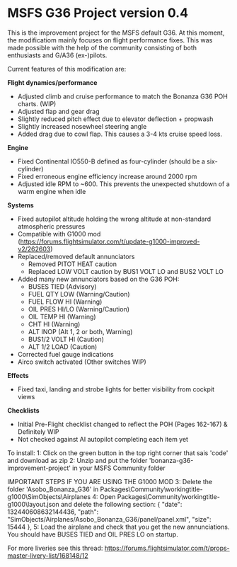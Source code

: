 # MSFS G36 Project version 0.4

This is the improvement project for the MSFS default G36. At this moment, the modificatiom mainly focuses on flight performance fixes. This was made possible with the help of the community consisting of both enthusiasts and G/A36 (ex-)pilots.

Current features of this modification are:

**Flight dynamics/performance**
* Adjusted climb and cruise performance to match the Bonanza G36 POH charts. (WIP)
* Adjusted flap and gear drag
* Slightly reduced pitch effect due to elevator deflection + propwash
* Slightly increased nosewheel steering angle 
* Added drag due to cowl flap. This causes a 3-4 kts cruise speed loss.

**Engine**
* Fixed Continental IO550-B defined as four-cylinder (should be a six-cylinder)
* Fixed erroneous engine efficiency increase around 2000 rpm
* Adjusted idle RPM to ~600. This prevents the unexpected shutdown of a warm engine when idle

**Systems**
* Fixed autopilot altitude holding the wrong altitude at non-standard atmospheric pressures
* Compatible with G1000 mod (https://forums.flightsimulator.com/t/update-g1000-improved-v2/262603)
* Replaced/removed default annunciators
  - Removed PITOT HEAT caution
  - Replaced LOW VOLT caution by BUS1 VOLT LO and BUS2 VOLT LO
* Added many new annunciators based on the G36 POH: 
  - BUSES TIED (Advisory) 
  - FUEL QTY LOW (Warning/Caution)
  - FUEL FLOW HI (Warning)
  - OIL PRES HI/LO (Warning/Caution)
  - OIL TEMP HI (Warning)
  - CHT HI (Warning)
  - ALT INOP (Alt 1, 2 or both, Warning)
  - BUS1/2 VOLT HI (Caution)
  - ALT 1/2 LOAD (Caution)
* Corrected fuel gauge indications
* Airco switch activated (Other switches WIP)

**Effects**
* Fixed taxi, landing and strobe lights for better visibility from cockpit views

**Checklists**
* Initial Pre-Flight checklist changed to reflect the POH (Pages 162-167) & Definitely WIP
* Not checked against AI autopilot completing each item yet

To install:
1: Click on the green button in the top right corner that sais 'code' and download as zip
2: Unzip and put the folder 'bonanza-g36-improvement-project' in your MSFS Community folder

IMPORTANT STEPS IF YOU ARE USING THE G1000 MOD
3: Delete the folder 'Asobo_Bonanza_G36' in Packages\Community\workingtitle-g1000\SimObjects\Airplanes
4: Open Packages\Community\workingtitle-g1000\layout.json and delete the following section:
                    {
                        "date":  132440608632144436,
                        "path":  "SimObjects/Airplanes/Asobo_Bonanza_G36/panel/panel.xml",
                        "size":  15444
                    },
5: Load the airplane and check that you get the new annunciations. You should have BUSES TIED and OIL PRES LO on startup.


For more liveries see this thread:
https://forums.flightsimulator.com/t/props-master-livery-list/168148/12
